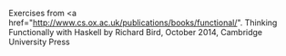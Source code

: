 Exercises from 
<a href="http://www.cs.ox.ac.uk/publications/books/functional/".
Thinking Functionally with Haskell</a> by Richard Bird, October 2014,
Cambridge University Press
